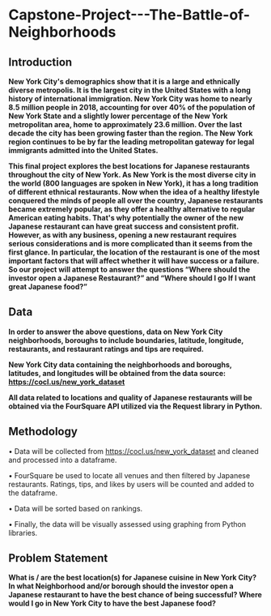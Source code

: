 # Capstone-Project---The-Battle-of-Neighborhoods

## Introduction
**New York City's demographics show that it is a large and ethnically diverse metropolis. It is the largest city in the United States with a long history of international immigration. New York City was home to nearly 8.5 million people in 2018, accounting for over 40% of the population of New York State and a slightly lower percentage of the New York metropolitan area, home to approximately 23.6 million. Over the last decade the city has been growing faster than the region. The New York region continues to be by far the leading metropolitan gateway for legal immigrants admitted into the United States.**

**This final project explores the best locations for Japanese restaurants throughout the city of New York. As New York is the most diverse city in the world (800 languages are spoken in New York), it has a long tradition of different ethnical restaurants. Now when the idea of a healthy lifestyle conquered the minds of people all over the country, Japanese restaurants became extremely popular, as they offer a healthy alternative to regular American eating habits. That's why potentially the owner of the new Japanese restaurant can have great success and consistent profit. However, as with any business, opening a new restaurant requires serious considerations and is more complicated than it seems from the first glance. In particular, the location of the restaurant is one of the most important factors that will affect whether it will have success or a failure. So our project will attempt to answer the questions “Where should the investor open a Japanese Restaurant?” and “Where should I go If I want great Japanese food?”**

## Data
**In order to answer the above questions, data on New York City neighborhoods, boroughs to include boundaries, latitude, longitude, restaurants, and restaurant ratings and tips are required.**

**New York City data containing the neighborhoods and boroughs, latitudes, and longitudes will be obtained from the data source: https://cocl.us/new_york_dataset**

**All data related to locations and quality of Japanese restaurants will be obtained via the FourSquare API utilized via the Request library in Python.**

## Methodology
• Data will be collected from https://cocl.us/new_york_dataset and cleaned and processed into a dataframe.

• FourSquare be used to locate all venues and then filtered by Japanese restaurants. Ratings, tips, and likes by users will be counted and added to the dataframe.

• Data will be sorted based on rankings.

• Finally, the data will be visually assessed using graphing from Python libraries.

## Problem Statement
**What is / are the best location(s) for Japanese cuisine in New York City? In what Neighborhood and/or borough should the investor open a Japanese restaurant to have the best chance of being successful? Where would I go in New York City to have the best Japanese food?**
